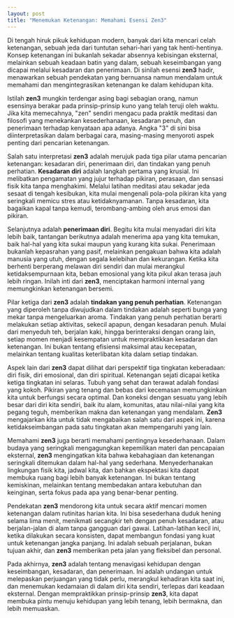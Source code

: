 ```yaml
---
layout: post
title: "Menemukan Ketenangan: Memahami Esensi Zen3"
---
```


Di tengah hiruk pikuk kehidupan modern, banyak dari kita mencari celah ketenangan, sebuah jeda dari tuntutan sehari-hari yang tak henti-hentinya. Konsep ketenangan ini bukanlah sekadar absennya kebisingan eksternal, melainkan sebuah keadaan batin yang dalam, sebuah keseimbangan yang dicapai melalui kesadaran dan penerimaan. Di sinilah esensi **zen3** hadir, menawarkan sebuah pendekatan yang bernuansa namun mendalam untuk memahami dan mengintegrasikan ketenangan ke dalam kehidupan kita.

Istilah **zen3** mungkin terdengar asing bagi sebagian orang, namun esensinya berakar pada prinsip-prinsip kuno yang telah teruji oleh waktu. Jika kita memecahnya, "zen" sendiri mengacu pada praktik meditasi dan filosofi yang menekankan kesederhanaan, kesadaran penuh, dan penerimaan terhadap kenyataan apa adanya. Angka "3" di sini bisa diinterpretasikan dalam berbagai cara, masing-masing menyoroti aspek penting dari pencarian ketenangan.

Salah satu interpretasi **zen3** adalah merujuk pada tiga pilar utama pencarian ketenangan: kesadaran diri, penerimaan diri, dan tindakan yang penuh perhatian. **Kesadaran diri** adalah langkah pertama yang krusial. Ini melibatkan pengamatan yang jujur terhadap pikiran, perasaan, dan sensasi fisik kita tanpa menghakimi. Melalui latihan meditasi atau sekadar jeda sesaat di tengah kesibukan, kita mulai mengenali pola-pola pikiran kita yang seringkali memicu stres atau ketidaknyamanan. Tanpa kesadaran, kita bagaikan kapal tanpa kemudi, terombang-ambing oleh arus emosi dan pikiran.

Selanjutnya adalah **penerimaan diri**. Begitu kita mulai menyadari diri kita lebih baik, tantangan berikutnya adalah menerima apa yang kita temukan, baik hal-hal yang kita sukai maupun yang kurang kita sukai. Penerimaan bukanlah kepasrahan yang pasif, melainkan pengakuan bahwa kita adalah manusia yang utuh, dengan segala kelebihan dan kekurangan. Ketika kita berhenti berperang melawan diri sendiri dan mulai merangkul ketidaksempurnaan kita, beban emosional yang kita pikul akan terasa jauh lebih ringan. Inilah inti dari **zen3**, menciptakan harmoni internal yang memungkinkan ketenangan bersemi.

Pilar ketiga dari **zen3** adalah **tindakan yang penuh perhatian**. Ketenangan yang diperoleh tanpa diwujudkan dalam tindakan adalah seperti bunga yang mekar tanpa mengeluarkan aroma. Tindakan yang penuh perhatian berarti melakukan setiap aktivitas, sekecil apapun, dengan kesadaran penuh. Mulai dari menyeduh teh, berjalan kaki, hingga berinteraksi dengan orang lain, setiap momen menjadi kesempatan untuk mempraktikkan kesadaran dan ketenangan. Ini bukan tentang efisiensi maksimal atau kecepatan, melainkan tentang kualitas keterlibatan kita dalam setiap tindakan.

Aspek lain dari **zen3** dapat dilihat dari perspektif tiga tingkatan keberadaan: diri fisik, diri emosional, dan diri spiritual. Ketenangan sejati dicapai ketika ketiga tingkatan ini selaras. Tubuh yang sehat dan terawat adalah fondasi yang kokoh. Pikiran yang tenang dan bebas dari kecemasan memungkinkan kita untuk berfungsi secara optimal. Dan koneksi dengan sesuatu yang lebih besar dari diri kita sendiri, baik itu alam, komunitas, atau nilai-nilai yang kita pegang teguh, memberikan makna dan ketenangan yang mendalam. **Zen3** mengajarkan kita untuk tidak mengabaikan salah satu dari aspek ini, karena ketidakseimbangan pada satu tingkatan akan mempengaruhi yang lain.

Memahami **zen3** juga berarti memahami pentingnya kesederhanaan. Dalam budaya yang seringkali mengagungkan kepemilikan materi dan pencapaian eksternal, **zen3** mengingatkan kita bahwa kebahagiaan dan ketenangan seringkali ditemukan dalam hal-hal yang sederhana. Menyederhanakan lingkungan fisik kita, jadwal kita, dan bahkan ekspektasi kita dapat membuka ruang bagi lebih banyak ketenangan. Ini bukan tentang kemiskinan, melainkan tentang membedakan antara kebutuhan dan keinginan, serta fokus pada apa yang benar-benar penting.

Pendekatan **zen3** mendorong kita untuk secara aktif mencari momen ketenangan dalam rutinitas harian kita. Ini bisa sesederhana duduk hening selama lima menit, menikmati secangkir teh dengan penuh kesadaran, atau berjalan-jalan di alam tanpa gangguan dari gawai. Latihan-latihan kecil ini, ketika dilakukan secara konsisten, dapat membangun fondasi yang kuat untuk ketenangan jangka panjang. Ini adalah sebuah perjalanan, bukan tujuan akhir, dan **zen3** memberikan peta jalan yang fleksibel dan personal.

Pada akhirnya, **zen3** adalah tentang menavigasi kehidupan dengan keseimbangan, kesadaran, dan penerimaan. Ini adalah undangan untuk melepaskan perjuangan yang tidak perlu, merangkul kehadiran kita saat ini, dan menemukan kedamaian di dalam diri kita sendiri, terlepas dari keadaan eksternal. Dengan mempraktikkan prinsip-prinsip **zen3**, kita dapat membuka pintu menuju kehidupan yang lebih tenang, lebih bermakna, dan lebih memuaskan.
